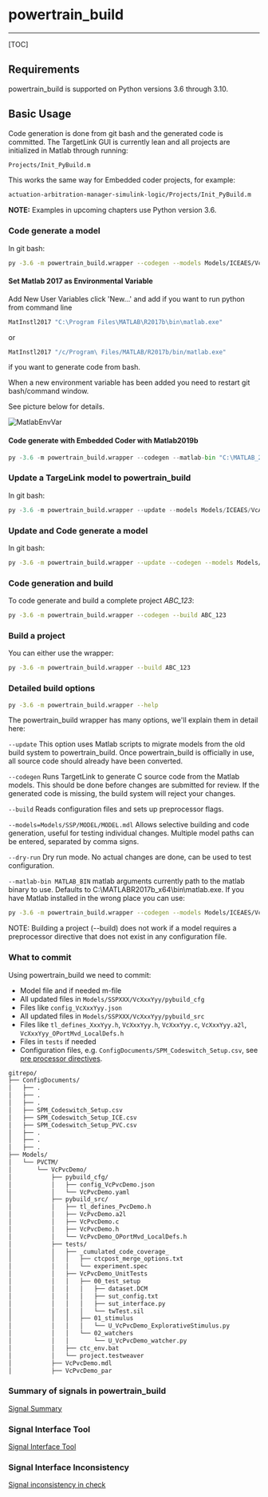 # powertrain_build

---------------------

[TOC]

## Requirements

powertrain_build is supported on Python versions 3.6 through 3.10.

## Basic Usage

Code generation is done from git bash and the generated code is committed.
The TargetLink GUI is currently lean and all projects are initialized in Matlab
through running:

```bash
Projects/Init_PyBuild.m
```

This works the same way for Embedded coder projects, for example:

```bash
actuation-arbitration-manager-simulink-logic/Projects/Init_PyBuild.m
```

**NOTE:** Examples in upcoming chapters use Python version 3.6.

### Code generate a model

In git bash:

```bash
py -3.6 -m powertrain_build.wrapper --codegen --models Models/ICEAES/VcAesTx/VcAesTx.mdl
```

#### Set Matlab 2017 as Environmental Variable

Add New User Variables
click 'New...' and add if you want to run python from command line

```bash
MatInstl2017 "C:\Program Files\MATLAB\R2017b\bin\matlab.exe"
```

or

```bash
MatInstl2017 "/c/Program\ Files/MATLAB/R2017b/bin/matlab.exe"
```

if you want to generate code from bash.

When a new environment variable has been added you need to restart git
bash/command window.

See picture below for details.

![MatlabEnvVar](MatlabEnvVar.JPG)

#### Code generate with Embedded Coder with Matlab2019b

```python
py -3.6 -m powertrain_build.wrapper --codegen --matlab-bin "C:\MATLAB_2019_b\bin\matlab.exe" --models Models/STEER/VcSteer/VcSteer.mdl
```

### Update a TargeLink model to powertrain_build

In git bash:

```python
py -3.6 -m powertrain_build.wrapper --update --models Models/ICEAES/VcAesTx/VcAesTx.mdl
```

### Update and Code generate a model

In git bash:

```bash
py -3.6 -m powertrain_build.wrapper --update --codegen --models Models/ICEAES/VcAesTx/VcAesTx.mdl
```

### Code generation and build

To code generate and build a complete project *ABC_123*:

```bash
py -3.6 -m powertrain_build.wrapper --codegen --build ABC_123
```

### Build a project

You can either use the wrapper:

```bash
py -3.6 -m powertrain_build.wrapper --build ABC_123
```

### Detailed build options

```bash
py -3.6 -m powertrain_build.wrapper --help
```

The powertrain_build wrapper has many options, we'll explain them in detail here:

`--update` This option uses Matlab scripts to migrate models from the old build
system to powertrain_build. Once powertrain_build is officially in use, all source code should
already have been converted.

`--codegen` Runs TargetLink to generate C source code from the Matlab models.
This should be done before changes are submitted for review. If the generated
code is missing, the build system will reject your changes.

`--build` Reads configuration files and sets up preprocessor flags.

`--models=Models/SSP/MODEL/MODEL.mdl` Allows selective building and code
generation, useful for testing individual changes. Multiple model paths can
be entered, separated by comma signs.

`--dry-run` Dry run mode. No actual changes are done, can be used to test
configuration.

`--matlab-bin MATLAB_BIN` matlab arguments currently path to the matlab
binary to use. Defaults to C:\MATLABR2017b_x64\bin\matlab.exe. If you have
Matlab installed in the wrong place you can use:

```bash
py -3.6 -m powertrain_build.wrapper --codegen --models Models/ICEAES/VcAesTx/VcAesTx.mdl --matlab-bin="C:\Program Files\MATLAB\R2017b\bin\matlab.exe"
```

NOTE: Building a project (--build) does not work if a model requires a
preprocessor directive that does not exist in any configuration file.

### What to commit

Using powertrain_build we need to commit:

- Model file and if needed m-file
- All updated files in `Models/SSPXXX/VcXxxYyy/pybuild_cfg`
- Files like `config_VcXxxYyy.json`
- All updated files in `Models/SSPXXX/VcXxxYyy/pybuild_src`
- Files like `tl_defines_XxxYyy.h`, `VcXxxYyy.h`, `VcXxxYyy.c`, `VcXxxYyy.a2l`,
  `VcXxxYyy_OPortMvd_LocalDefs.h`
- Files in `tests` if needed
- Configuration files, e.g. `ConfigDocuments/SPM_Codeswitch_Setup.csv`,
  see [pre processor directives](./PreProcessorDirectives.md).

```txt
gitrepo/
├── ConfigDocuments/
│   ├── .
│   ├── .
│   ├── .
│   ├── SPM_Codeswitch_Setup.csv
│   ├── SPM_Codeswitch_Setup_ICE.csv
│   ├── SPM_Codeswitch_Setup_PVC.csv
│   ├── .
│   ├── .
│   ├── .
├── Models/
│   └── PVCTM/
│       └── VcPvcDemo/
│           ├── pybuild_cfg/
│           │   ├── config_VcPvcDemo.json
│           │   └── VcPvcDemo.yaml
│           ├── pybuild_src/
│           │   ├── tl_defines_PvcDemo.h
│           │   ├── VcPvcDemo.a2l
│           │   ├── VcPvcDemo.c
│           │   ├── VcPvcDemo.h
│           │   └── VcPvcDemo_OPortMvd_LocalDefs.h
│           ├── tests/
│           │   ├── _cumulated_code_coverage_
│           │   │   ├── ctcpost_merge_options.txt
│           │   │   └── experiment.spec
│           │   ├── VcPvcDemo_UnitTests
│           │   │   ├── 00_test_setup
│           │   │   │   ├── dataset.DCM
│           │   │   │   ├── sut_config.txt
│           │   │   │   ├── sut_interface.py
│           │   │   │   └── twTest.sil
│           │   │   ├── 01_stimulus
│           │   │   │   └── U_VcPvcDemo_ExplorativeStimulus.py
│           │   │   └── 02_watchers
│           │   │       └── U_VcPvcDemo_watcher.py
│           │   ├── ctc_env.bat
│           │   └── project.testweaver
│           ├── VcPvcDemo.mdl
│           ├── VcPvcDemo_par
```

### Summary of signals in powertrain_build

[Signal Summary](./signaling_in_powertrain_build.md)

### Signal Interface Tool

[Signal Interface Tool](./signal_interface_tool.md)

### Signal Interface Inconsistency

[Signal inconsistency in check](./signal_inconsistency_check.md)
